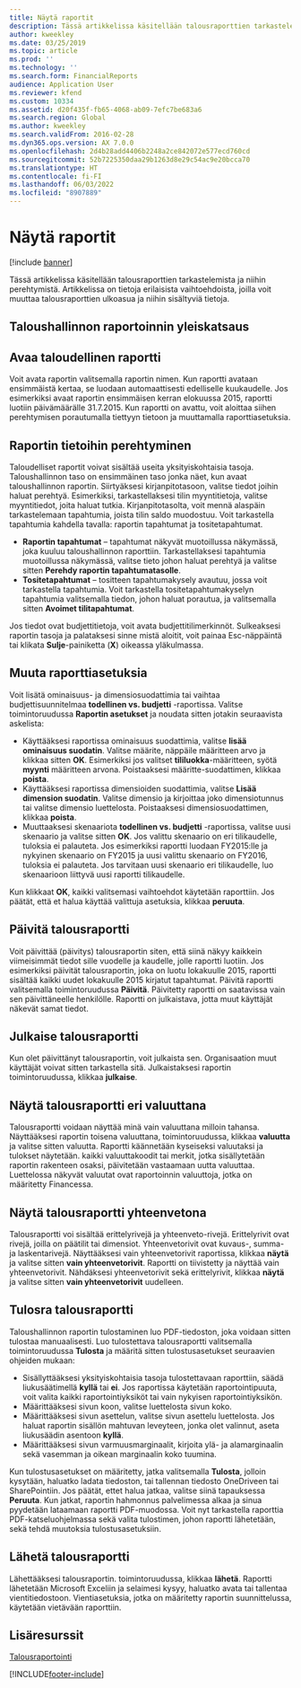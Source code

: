 ```yaml
---
title: Näytä raportit
description: Tässä artikkelissa käsitellään talousraporttien tarkastelemista ja niihin perehtymistä Microsoft Dynamics 365 Financessa. Artikkelissa on tietoja erilaisista vaihtoehdoista, joilla voit muuttaa talousraporttien ulkoasua ja niihin sisältyviä tietoja.
author: kweekley
ms.date: 03/25/2019
ms.topic: article
ms.prod: ''
ms.technology: ''
ms.search.form: FinancialReports
audience: Application User
ms.reviewer: kfend
ms.custom: 10334
ms.assetid: d20f435f-fb65-4068-ab09-7efc7be683a6
ms.search.region: Global
ms.author: kweekley
ms.search.validFrom: 2016-02-28
ms.dyn365.ops.version: AX 7.0.0
ms.openlocfilehash: 2d4b28add4406b2248a2ce842072e577ecd760cd
ms.sourcegitcommit: 52b7225350daa29b1263d8e29c54ac9e20bcca70
ms.translationtype: HT
ms.contentlocale: fi-FI
ms.lasthandoff: 06/03/2022
ms.locfileid: "8907889"
---
```

# <a name="view-financial-reports"></a>Näytä raportit

[!include [banner](../includes/banner.md)]

Tässä artikkelissa käsitellään talousraporttien tarkastelemista ja niihin perehtymistä. Artikkelissa on tietoja erilaisista vaihtoehdoista, joilla voit muuttaa talousraporttien ulkoasua ja niihin sisältyviä tietoja.

## <a name="financial-reporting-overview"></a>Taloushallinnon raportoinnin yleiskatsaus

## <a name="open-a-financial-report"></a>Avaa taloudellinen raportti
Voit avata raportin valitsemalla raportin nimen. Kun raportti avataan ensimmäistä kertaa, se luodaan automaattisesti edelliselle kuukaudelle. Jos esimerkiksi avaat raportin ensimmäisen kerran elokuussa 2015, raportti luotiin päivämäärälle 31.7.2015. Kun raportti on avattu, voit aloittaa siihen perehtymisen porautumalla tiettyyn tietoon ja muuttamalla raporttiasetuksia.

## <a name="drill-down-on-a-financial-report"></a>Raportin tietoihin perehtyminen
Taloudelliset raportit voivat sisältää useita yksityiskohtaisia tasoja. Taloushallinnon taso on ensimmäinen taso jonka näet, kun avaat taloushallinnon raportin. Siirtyäksesi kirjanpitotasoon, valitse tiedot joihin haluat perehtyä. Esimerkiksi, tarkastellaksesi tilin myyntitietoja, valitse myyntitiedot, joita haluat tutkia. Kirjanpitotasolta, voit mennä alaspäin tarkastelemaan tapahtumia, joista tilin saldo muodostuu. Voit tarkastella tapahtumia kahdella tavalla: raportin tapahtumat ja tositetapahtumat.

-   **Raportin tapahtumat** – tapahtumat näkyvät muotoillussa näkymässä, joka kuuluu taloushallinnon raporttiin. Tarkastellaksesi tapahtumia muotoillussa näkymässä, valitse tieto johon haluat perehtyä ja valitse sitten **Perehdy raportin tapahtumatasolle**.
-   **Tositetapahtumat** – tositteen tapahtumakysely avautuu, jossa voit tarkastella tapahtumia. Voit tarkastella tositetapahtumakyselyn tapahtumia valitsemalla tiedon, johon haluat porautua, ja valitsemalla sitten **Avoimet tilitapahtumat**.

Jos tiedot ovat budjettitietoja, voit avata budjettitilimerkinnöt. Sulkeaksesi raportin tasoja ja palataksesi sinne mistä aloitit, voit painaa Esc-näppäintä tai klikata **Sulje**-painiketta (**X**) oikeassa yläkulmassa.

## <a name="change-report-options"></a>Muuta raporttiasetuksia
Voit lisätä ominaisuus- ja dimensiosuodattimia tai vaihtaa budjettisuunnitelmaa **todellinen vs. budjetti** -raportissa. Valitse toimintoruudussa **Raportin asetukset** ja noudata sitten jotakin seuraavista askelista:

-   Käyttääksesi raportissa ominaisuus suodattimia, valitse **lisää ominaisuus suodatin**. Valitse määrite, näppäile määritteen arvo ja klikkaa sitten **OK**. Esimerkiksi jos valitset **tililuokka**-määritteen, syötä **myynti** määritteen arvona. Poistaaksesi määritte-suodattimen, klikkaa **poista**.
-   Käyttääksesi raportissa dimensioiden suodattimia, valitse **Lisää dimension suodatin**. Valitse dimensio ja kirjoittaa joko dimensiotunnus tai valitse dimensio luettelosta. Poistaaksesi dimensiosuodattimen, klikkaa **poista**.
-   Muuttaaksesi skenaariota **todellinen vs. budjetti** -raportissa, valitse uusi skenaario ja valitse sitten **OK**. Jos valittu skenaario on eri tilikaudelle, tuloksia ei palauteta. Jos esimerkiksi raportti luodaan FY2015:lle ja nykyinen skenaario on FY2015 ja uusi valittu skenaario on FY2016, tuloksia ei palauteta. Jos tarvitaan uusi skenaario eri tilikaudelle, luo skenaarioon liittyvä uusi raportti tilikaudelle.

Kun klikkaat **OK**, kaikki valitsemasi vaihtoehdot käytetään raporttiin. Jos päätät, että et halua käyttää valittuja asetuksia, klikkaa **peruuta**.

## <a name="update-a-financial-report"></a>Päivitä talousraportti
Voit päivittää (päivitys) talousraportin siten, että siinä näkyy kaikkein viimeisimmät tiedot sille vuodelle ja kaudelle, jolle raportti luotiin. Jos esimerkiksi päivität talousraportin, joka on luotu lokakuulle 2015, raportti sisältää kaikki uudet lokakuulle 2015 kirjatut tapahtumat. Päivitä raportti valitsemalla toimintoruudussa **Päivitä**. Päivitetty raportti on saatavissa vain sen päivittäneelle henkilölle. Raportti on julkaistava, jotta muut käyttäjät näkevät samat tiedot.

## <a name="publish-a-financial-report"></a>Julkaise talousraportti
Kun olet päivittänyt talousraportin, voit julkaista sen. Organisaation muut käyttäjät voivat sitten tarkastella sitä. Julkaistaksesi raportin toimintoruudussa, klikkaa **julkaise**.

## <a name="display-a-financial-report-in-a-different-currency"></a>Näytä talousraportti eri valuuttana
Talousraportti voidaan näyttää minä vain valuuttana milloin tahansa. Näyttääksesi raportin toisena valuuttana, toimintoruudussa, klikkaa **valuutta** ja valitse sitten valuutta. Raportti käännetään kyseiseksi valuutaksi ja tulokset näytetään. kaikki valuuttakoodit tai merkit, jotka sisällytetään raportin rakenteen osaksi, päivitetään vastaamaan uutta valuuttaa. Luettelossa näkyvät valuutat ovat raportoinnin valuuttoja, jotka on määritetty Financessa.

## <a name="display-a-summarized-view-of-the-financial-report"></a>Näytä talousraportti yhteenvetona
Talousraportti voi sisältää erittelyrivejä ja yhteenveto-rivejä. Erittelyrivit ovat rivejä, joilla on päätilit tai dimensiot. Yhteenvetorivit ovat kuvaus-, summa- ja laskentarivejä. Näyttääksesi vain yhteenvetorivit raportissa, klikkaa **näytä** ja valitse sitten **vain yhteenvetorivit**. Raportti on tiivistetty ja näyttää vain yhteenvetorivit. Nähdäksesi yhteenvetorivit sekä erittelyrivit, klikkaa **näytä** ja valitse sitten **vain yhteenvetorivit** uudelleen.

## <a name="print-a-financial-report"></a>Tulosra talousraportti
Taloushallinnon raportin tulostaminen luo PDF-tiedoston, joka voidaan sitten tulostaa manuaalisesti. Luo tulostettava talousraportti valitsemalla toimintoruudussa **Tulosta** ja määritä sitten tulostusasetukset seuraavien ohjeiden mukaan:

-   Sisällyttääksesi yksityiskohtaisia tasoja tulostettavaan raporttiin, säädä liukusäätimellä **kyllä** tai **ei**. Jos raportissa käytetään raportointipuuta, voit valita kaikki raportointiyksiköt tai vain nykyisen raportointiyksikön.
-   Määrittääksesi sivun koon, valitse luettelosta sivun koko.
-   Määrittääksesi sivun asettelun, valitse sivun asettelu luettelosta. Jos haluat raportin sisällön mahtuvan leveyteen, jonka olet valinnut, aseta liukusäädin asentoon **kyllä**.
-   Määrittääksesi sivun varmuusmarginaalit, kirjoita ylä- ja alamarginaalin sekä vasemman ja oikean marginaalin koko tuumina.

Kun tulostusasetukset on määritetty, jatka valitsemalla **Tulosta**, jolloin kysytään, haluatko ladata tiedoston, tai tallennan tiedosto OneDriveen tai SharePointiin. Jos päätät, ettet halua jatkaa, valitse siinä tapauksessa **Peruuta**. Kun jatkat, raportin hahmonnus palvelimessa alkaa ja sinua pyydetään lataamaan raportti PDF-muodossa. Voit nyt tarkastella raporttia PDF-katseluohjelmassa sekä valita tulostimen, johon raportti lähetetään, sekä tehdä muutoksia tulostusasetuksiin.

## <a name="export-a-financial-report"></a>Lähetä talousraportti
Lähettääksesi talousraportin. toimintoruudussa, klikkaa **lähetä**. Raportti lähetetään Microsoft Exceliin ja selaimesi kysyy, haluatko avata tai tallentaa vientitiedostoon. Vientiasetuksia, jotka on määritetty raportin suunnittelussa, käytetään vietävään raporttiin.    

## <a name="additional-resources"></a>Lisäresurssit

[Talousraportointi](../../fin-ops-core/dev-itpro/analytics/financial-reporting-intro.md)






[!INCLUDE[footer-include](../../includes/footer-banner.md)]
